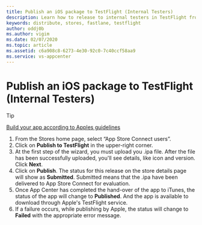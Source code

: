 ```yaml
---
title: Publish an iOS package to TestFlight (Internal Testers)
description: Learn how to release to internal testers in TestFlight from App Center
keywords: distribute, stores, fastlane, testflight
author: oddj0b
ms.author: vigim
ms.date: 02/07/2020
ms.topic: article
ms.assetid: c6a908c8-6273-4e30-92c0-7c40ccf58aa9
ms.service: vs-appcenter
---
```


# Publish an iOS package to TestFlight (Internal Testers)

> [!TIP]
> [Build your app according to Apples guidelines](https://developer.apple.com/app-store/submissions/)

1. From the Stores home page, select “App Store Connect users”.
2. Click on **Publish to TestFlight** in the upper-right corner.
3. At the first step of the wizard, you must upload you .ipa file. After the file has been successfully uploaded, you'll see details, like icon and version. Click **Next**.
4. Click on **Publish**. The status for this release on the store details page will show as **Submitted**. Submitted means that the .ipa have been delivered to App Store Connect for evaluation.
5. Once App Center has completed the hand-over of the app to iTunes, the status of the app will change to **Published**. And the app is available to download through Apple's TestFlight service.
6. If a failure occurs, while publishing by Apple, the status will change to **Failed** with the appropriate error message.
